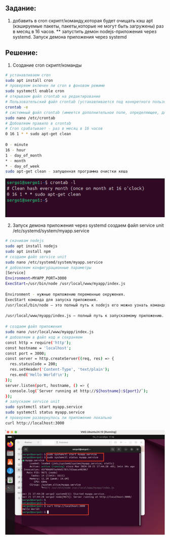 ## Задание:
1. добавить в cron скрипт/команду,которая будет очищать кэш apt (кэшируемые пакеты, пакеты,которые не могут быть загружены) раз в месяц в 16 часов.
** запустить демон nodejs-приложения через systemd.
Запуск демона приложения через systemd

## Решение:
1. Создание cron скрипт/команды

```bash
# устанавливаем cron
sudo apt install cron
# проверяем включен ли cron в фоновом режиме
sudo systemctl enable cron
# открываем файл crontab на редактирование 
# Пользовательский файл crontab (устанавливается под конкретного пользователя)
crontab -e 
# системный файл crontab (имеется дополнительное поле, определяющее, для какого профиля пользователя должна запускаться каждая команда cronы)
sudo nano /etc/crontab 
# Добовляем правило в crontab
# Cron срабатывает - раз в месяц в 16 часов
0 16 1 * * sudo apt-get clean  

0 - minute 
16 - hour 
1 - day_of_month
* - month 
* - day_of_week 
sudo apt-get clean - запущенная программа очистки кеша
```

![alt text](template/image/image.png)

2. Запуск демона приложения через systemd
создаем файл service unit
/etc/systemd/system/myapp.service

```bash
# скачивам nodejs
sudo apt install nodejs
sudo apt install npm
# создаем файл service unit
sudo nano /etc/systemd/system/myapp.service
# добовляем конфигурационные параметры
[Service]
Environment=MYAPP_PORT=3000
ExecStart=/usr/bin/node /usr/local/www/myapp/index.js

Environment - нужные приложению переменные окружения.
ExecStart команда для запуска приложения. 
/usr/local/bin/node — это полный путь к nodejs его можно узнать командой: which node

/usr/local/www/myapp/index.js — полный путь к запускаемому приложению.

# создаем файл приложения
sudo nano /usr/local/www/myapp/index.js
# добовляем в файл код и сохраняем
const http = require('http');
const hostname = 'localhost';
const port = 3000;
const server = http.createServer((req, res) => {
  res.statusCode = 200;
  res.setHeader('Content-Type', 'text/plain');
  res.end('Hello World!\n');
});
server.listen(port, hostname, () => {
  console.log(`Server running at http://${hostname}:${port}/`);
});
# запускаем service unit
sudo systemctl start myapp.service
sudo systemctl status myapp.service
# проверяем развернулось ли приложение локально
curl http://localhost:3000

```
![alt text](template/image/image1.png)